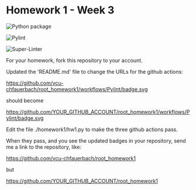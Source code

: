 # Homework 1 - Week 3

![Python package](https://github.com/vcu-vivancopm/root_homework1/workflows/Python%20package/badge.svg)

![Pylint](https://github.com/vcu-vivancopm/root_homework1/workflows/Pylint/badge.svg)

![Super-Linter](https://github.com/vcu-vivancopm/root_homework1/workflows/Super-Linter/badge.svg)

For your homework, fork this repository to your account.

Updated the 'README.md' file to change the URLs for the github actions:

https://github.com/vcu-chfauerbach/root_homework1/workflows/Pylint/badge.svg

should become

https://github.com/YOUR_GITHUB_ACCOUNT/root_homework1/workflows/Pylint/badge.svg

Edit the file ./homework1/hw1.py to make the three github actions pass.

When they pass, and you see the updated badges in your repository, send me a link to the repository, like:

https://github.com/vcu-chfauerbach/root_homework1

but

https://github.com/YOUR_GITHUB_ACCOUNT/root_homework1
